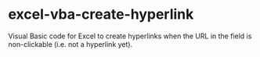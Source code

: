 # excel-vba-create-hyperlink
Visual Basic code for Excel to create hyperlinks when the URL in the field is non-clickable (i.e. not a hyperlink yet). 

